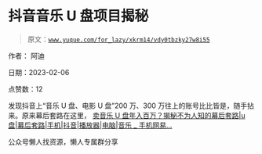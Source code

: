 # 抖音音乐 U 盘项目揭秘

> 原文：[`www.yuque.com/for_lazy/xkrm14/vdy0tbzky27w8i55`](https://www.yuque.com/for_lazy/xkrm14/vdy0tbzky27w8i55)

作者： 阿迪

日期：2023-02-06

点赞数：12

发现抖音上“音乐 U 盘、电影 U 盘”200 万、300 万往上的账号比比皆是，随手拈来。原来幕后套路在这里， [卖音乐 U 盘年入百万？揭秘不为人知的幕后套路|u 盘|幕后套路|手机|抖音|播放器|电脑|音乐 _ 手机网易...](https://3g.163.com/dy/article_cambrian/HR2UPQDT051100B9.html)

公众号懒人找资源，懒人专属群分享

